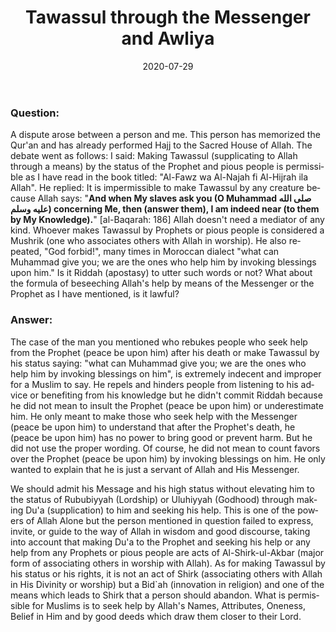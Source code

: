 ﻿---
layout: post
publisher: "alsalafiyyah@icloud.com"
title: "Tawassul through the Messenger and Awliya"
source: "Fatawa Al-Lajnah Ad-Da'imah no. 5156-3"
category: [fatwas,tawassul]
hijri: Dhul-Hijjah 8, 1441
date: 2020-07-29
group1: true
locale: en
lang: en
excerpt: A dispute arose between a person and me. This person has memorized the Qur'an and has already performed Hajj to the Sacred House of Allah.
---

### Question: 
A dispute arose between a person and me. This person has memorized the Qur'an and has already performed Hajj to the Sacred House of Allah. The debate went as follows: I said: Making Tawassul (supplicating to Allah through a means) by the status of the Prophet and pious people is permissible as I have read in the book titled: "Al-Fawz wa Al-Najah fi Al-Hijrah ila Allah". He replied: It is impermissible to make Tawassul by any creature because Allah says: "**And when My slaves ask you (O Muhammad صلى الله عليه وسلم) concerning Me, then (answer them), I am indeed near (to them by My Knowledge).**" [al-Baqarah: 186] Allah doesn't need a mediator of any kind. Whoever makes Tawassul by Prophets or pious people is considered a Mushrik (one who associates others with Allah in worship). He also repeated, "God forbid!", many times in Moroccan dialect "what can Muhammad give you; we are the ones who help him by invoking blessings upon him." Is it Riddah (apostasy) to utter such words or not? What about the formula of beseeching Allah's help by means of the Messenger or the Prophet as I have mentioned, is it lawful?

### Answer:
The case of the man you mentioned who rebukes people who seek help from the Prophet (peace be upon him) after his death or make Tawassul by his status saying: "what can Muhammad give you; we are the ones who help him by invoking blessings on him", is extremely indecent and improper for a Muslim to say. He repels and hinders people from listening to his advice or benefiting from his knowledge but he didn't commit Riddah because he did not mean to insult the Prophet (peace be upon him) or underestimate him. He only meant to make those who seek help with the Messenger (peace be upon him) to understand that after the Prophet's death, he (peace be upon him) has no power to bring good or prevent harm. But he did not use the proper wording. Of course, he did not mean to count favors over the Prophet (peace be upon him) by invoking blessings on him. He only wanted to explain that he is just a servant of Allah and His Messenger. 

We should admit his Message and his high status without elevating him to the status of Rububiyyah (Lordship) or Uluhiyyah (Godhood) through making Du'a (supplication) to him and seeking his help. This is one of the powers of Allah Alone but the person mentioned in question failed to express, invite, or guide to the way of Allah in wisdom and good discourse, taking into account that making Du'a to the Prophet and seeking his help or any help from any Prophets or pious people are acts of Al-Shirk-ul-Akbar (major form of associating others in worship with Allah). As for making Tawassul by his status or his rights, it is not an act of Shirk (associating others with Allah in His Divinity or worship) but a Bid`ah (innovation in religion) and one of the means which leads to Shirk that a person should abandon. What is permissible for Muslims is to seek help by Allah's Names, Attributes, Oneness, Belief in Him and by good deeds which draw them closer to their Lord.
